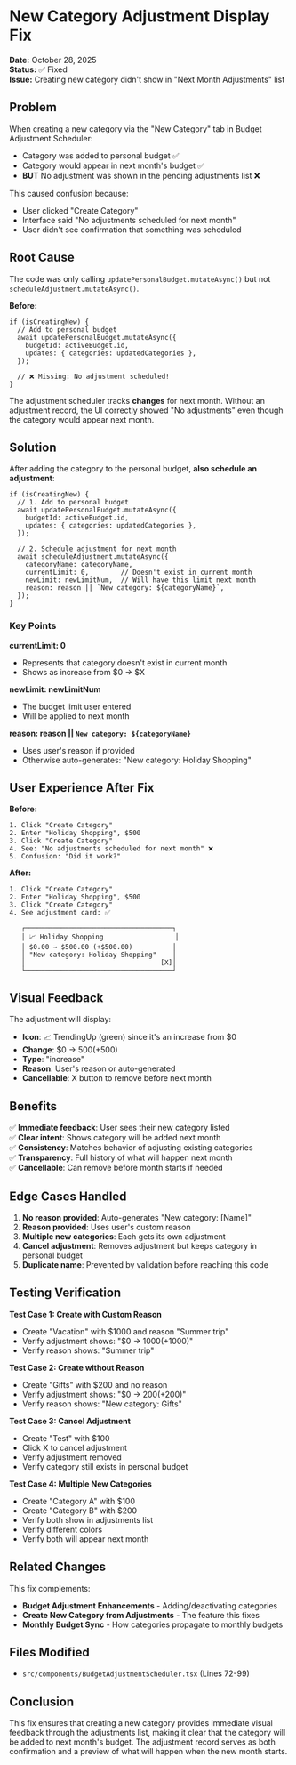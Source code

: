 # New Category Adjustment Display Fix

**Date:** October 28, 2025  
**Status:** ✅ Fixed  
**Issue:** Creating new category didn't show in "Next Month Adjustments" list

## Problem

When creating a new category via the "New Category" tab in Budget Adjustment Scheduler:
- Category was added to personal budget ✅
- Category would appear in next month's budget ✅
- **BUT** No adjustment was shown in the pending adjustments list ❌

This caused confusion because:
- User clicked "Create Category"
- Interface said "No adjustments scheduled for next month"
- User didn't see confirmation that something was scheduled

## Root Cause

The code was only calling `updatePersonalBudget.mutateAsync()` but not `scheduleAdjustment.mutateAsync()`.

**Before:**
```tsx
if (isCreatingNew) {
  // Add to personal budget
  await updatePersonalBudget.mutateAsync({
    budgetId: activeBudget.id,
    updates: { categories: updatedCategories },
  });

  // ❌ Missing: No adjustment scheduled!
}
```

The adjustment scheduler tracks **changes** for next month. Without an adjustment record, the UI correctly showed "No adjustments" even though the category would appear next month.

## Solution

After adding the category to the personal budget, **also schedule an adjustment**:

```tsx
if (isCreatingNew) {
  // 1. Add to personal budget
  await updatePersonalBudget.mutateAsync({
    budgetId: activeBudget.id,
    updates: { categories: updatedCategories },
  });

  // 2. Schedule adjustment for next month
  await scheduleAdjustment.mutateAsync({
    categoryName: categoryName,
    currentLimit: 0,        // Doesn't exist in current month
    newLimit: newLimitNum,  // Will have this limit next month
    reason: reason || `New category: ${categoryName}`,
  });
}
```

### Key Points

**currentLimit: 0**
- Represents that category doesn't exist in current month
- Shows as increase from $0 → $X

**newLimit: newLimitNum**
- The budget limit user entered
- Will be applied to next month

**reason: reason || `New category: ${categoryName}`**
- Uses user's reason if provided
- Otherwise auto-generates: "New category: Holiday Shopping"

## User Experience After Fix

**Before:**
```
1. Click "Create Category"
2. Enter "Holiday Shopping", $500
3. Click "Create Category"
4. See: "No adjustments scheduled for next month" ❌
5. Confusion: "Did it work?"
```

**After:**
```
1. Click "Create Category"  
2. Enter "Holiday Shopping", $500
3. Click "Create Category"
4. See adjustment card: ✅
   
   ┌─────────────────────────────────────┐
   │ 📈 Holiday Shopping                  │
   │ $0.00 → $500.00 (+$500.00)          │
   │ "New category: Holiday Shopping"    │
   │                                  [X]│
   └─────────────────────────────────────┘
```

## Visual Feedback

The adjustment will display:
- **Icon**: 📈 TrendingUp (green) since it's an increase from $0
- **Change**: $0 → $500 (+$500)
- **Type**: "increase"
- **Reason**: User's reason or auto-generated
- **Cancellable**: X button to remove before next month

## Benefits

✅ **Immediate feedback**: User sees their new category listed  
✅ **Clear intent**: Shows category will be added next month  
✅ **Consistency**: Matches behavior of adjusting existing categories  
✅ **Transparency**: Full history of what will happen next month  
✅ **Cancellable**: Can remove before month starts if needed  

## Edge Cases Handled

1. **No reason provided**: Auto-generates "New category: [Name]"
2. **Reason provided**: Uses user's custom reason
3. **Multiple new categories**: Each gets its own adjustment
4. **Cancel adjustment**: Removes adjustment but keeps category in personal budget
5. **Duplicate name**: Prevented by validation before reaching this code

## Testing Verification

**Test Case 1: Create with Custom Reason**
- Create "Vacation" with $1000 and reason "Summer trip"
- Verify adjustment shows: "$0 → $1000 (+$1000)"
- Verify reason shows: "Summer trip"

**Test Case 2: Create without Reason**
- Create "Gifts" with $200 and no reason
- Verify adjustment shows: "$0 → $200 (+$200)"
- Verify reason shows: "New category: Gifts"

**Test Case 3: Cancel Adjustment**
- Create "Test" with $100
- Click X to cancel adjustment
- Verify adjustment removed
- Verify category still exists in personal budget

**Test Case 4: Multiple New Categories**
- Create "Category A" with $100
- Create "Category B" with $200
- Verify both show in adjustments list
- Verify different colors
- Verify both will appear next month

## Related Changes

This fix complements:
- **Budget Adjustment Enhancements** - Adding/deactivating categories
- **Create New Category from Adjustments** - The feature this fixes
- **Monthly Budget Sync** - How categories propagate to monthly budgets

## Files Modified

- `src/components/BudgetAdjustmentScheduler.tsx` (Lines 72-99)

## Conclusion

This fix ensures that creating a new category provides immediate visual feedback through the adjustments list, making it clear that the category will be added to next month's budget. The adjustment record serves as both confirmation and a preview of what will happen when the new month starts.
